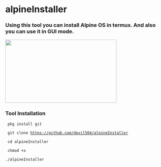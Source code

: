 # alpineInstaller
<h3>Using this tool you can install Alpine OS in termux. And also you can use it in GUI mode.</h3>
<img src="" height="200px" width="350px" />
<h3>Tool Installation</h3>

<code> pkg install git </code>


<code> git clone https://github.com/devil504/alpineInstaller </code>


<code> cd alpineInstaller </code>


<code> chmod +x </code>


<code>./alpineInstaller </code>
